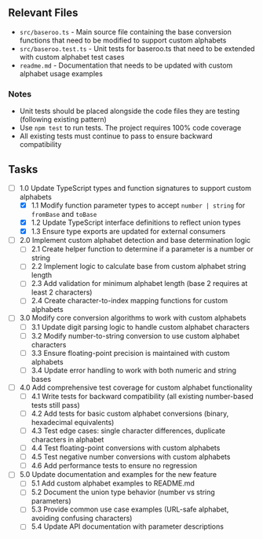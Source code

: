 ## Relevant Files

- `src/baseroo.ts` - Main source file containing the base conversion functions that need to be modified to support custom alphabets
- `src/baseroo.test.ts` - Unit tests for baseroo.ts that need to be extended with custom alphabet test cases
- `readme.md` - Documentation that needs to be updated with custom alphabet usage examples

### Notes

- Unit tests should be placed alongside the code files they are testing (following existing pattern)
- Use `npm test` to run tests. The project requires 100% code coverage
- All existing tests must continue to pass to ensure backward compatibility

## Tasks

- [ ] 1.0 Update TypeScript types and function signatures to support custom alphabets
  - [x] 1.1 Modify function parameter types to accept `number | string` for `fromBase` and `toBase`
  - [x] 1.2 Update TypeScript interface definitions to reflect union types
  - [x] 1.3 Ensure type exports are updated for external consumers
- [ ] 2.0 Implement custom alphabet detection and base determination logic
  - [ ] 2.1 Create helper function to determine if a parameter is a number or string
  - [ ] 2.2 Implement logic to calculate base from custom alphabet string length
  - [ ] 2.3 Add validation for minimum alphabet length (base 2 requires at least 2 characters)
  - [ ] 2.4 Create character-to-index mapping functions for custom alphabets
- [ ] 3.0 Modify core conversion algorithms to work with custom alphabets
  - [ ] 3.1 Update digit parsing logic to handle custom alphabet characters
  - [ ] 3.2 Modify number-to-string conversion to use custom alphabet characters
  - [ ] 3.3 Ensure floating-point precision is maintained with custom alphabets
  - [ ] 3.4 Update error handling to work with both numeric and string bases
- [ ] 4.0 Add comprehensive test coverage for custom alphabet functionality
  - [ ] 4.1 Write tests for backward compatibility (all existing number-based tests still pass)
  - [ ] 4.2 Add tests for basic custom alphabet conversions (binary, hexadecimal equivalents)
  - [ ] 4.3 Test edge cases: single character differences, duplicate characters in alphabet
  - [ ] 4.4 Test floating-point conversions with custom alphabets
  - [ ] 4.5 Test negative number conversions with custom alphabets
  - [ ] 4.6 Add performance tests to ensure no regression
- [ ] 5.0 Update documentation and examples for the new feature
  - [ ] 5.1 Add custom alphabet examples to README.md
  - [ ] 5.2 Document the union type behavior (number vs string parameters)
  - [ ] 5.3 Provide common use case examples (URL-safe alphabet, avoiding confusing characters)
  - [ ] 5.4 Update API documentation with parameter descriptions
